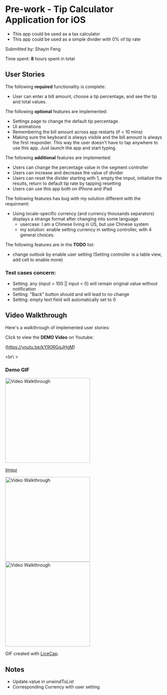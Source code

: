 # Pre-work - Tip Calculator Application for iOS

- This app could be used as a tax calculator
- This app could be used as a simple divider with 0% of tip rate


Submitted by: Shayin Feng

Time spent: **8** hours spent in total

## User Stories

The following **required** functionality is complete:
* User can enter a bill amount, choose a tip percentage, and see the tip and total values.

The following **optional** features are implemented:
* Settings page to change the default tip percentage.
* UI animations
* Remembering the bill amount across app restarts (if < 10 mins)
* Making sure the keyboard is always visible and the bill amount is always the first responder. This way the user doesn't have to tap anywhere to use this app. Just launch the app and start typing.

The following **additional** features are implemented:

- Users can change the percentage value in the segment controller
- Users can increase and decrease the value of divider
- Users can reset the divider starting with 1, empty the imput, initialize the results, return to default tip rate by tapping resetting
- Users can use this app both on iPhone and iPad

The following features has bug with my solution different with the requirment:

- Using locale-specific currency (and currency thousands separators) displays a strange format after changing into some language
	- usercase: I am a Chinese living in US, but use Chinese system
	- my solution: enable setting currency in setting controller, with 4 general choices.

The following features are in the **TODO** list:

- change outlook by enable user setting (Setting controller is a table view, add cell to enable more)

### Test cases concern:
- Setting: any (input > 100 || input < 0) will remain original value without notification
- Setting: "Back" button should and will lead to no change
- Setting: empty text field will automatically set to 0

## Video Walkthrough 

Here's a walkthrough of implemented user stories:

Click to view the **DEMO Video** on Youtube:

(https://youtu.be/kY90RGqJHgM)

<br\ >
### Demo GIF

<img src='http://i.imgur.com/VCNt2B6.gif' title='tip calculation' width='270' alt='Video Walkthrough' />


[Imgur](http://i.imgur.com/8qbsoRN.gifv)


<img src='http://i.imgur.com/U3LKSXz.gif' title='restarting' width='270' alt='Video Walkthrough' />


<img src='http://i.imgur.com/RfFObzW.gif' title='currency' width='270' alt='Video Walkthrough' />

GIF created with [LiceCap](http://www.cockos.com/licecap/).

## Notes

- Update value in unwindToList
- Corresponding Currency with user setting

